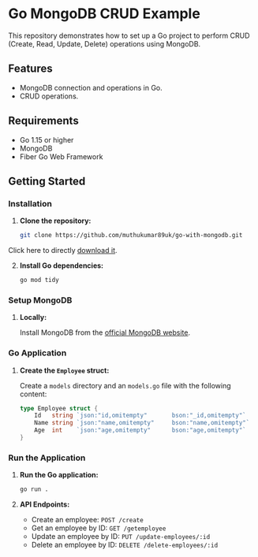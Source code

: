 # Go MongoDB CRUD Example

This repository demonstrates how to set up a Go project to perform CRUD (Create, Read, Update, Delete) operations using MongoDB.

## Features

- MongoDB connection and operations in Go.
- CRUD operations.

## Requirements

- Go 1.15 or higher
- MongoDB
- Fiber Go Web Framework

## Getting Started

### Installation

1. **Clone the repository:**

    ```sh
    git clone https://github.com/muthukumar89uk/go-with-mongodb.git
    ```
 Click here to directly [download it](https://github.com/muthukumar89uk/go-with-mongodb/zipball/master).

2. **Install Go dependencies:**

    ```sh
    go mod tidy
    ```

### Setup MongoDB

1. **Locally:**

    Install MongoDB from the [official MongoDB website](https://www.mongodb.com/try/download/community).

### Go Application

1. **Create the `Employee` struct:**

    Create a `models` directory and an `models.go` file with the following content:

    ```go
    type Employee struct {
	    Id   string `json:"id,omitempty"       bson:"_id,omitempty"`
	    Name string `json:"name,omitempty"     bson:"name,omitempty"`
	    Age  int    `json:"age,omitempty"      bson:"age,omitempty"`
    }
    ```

### Run the Application

1. **Run the Go application:**

    ```sh
    go run .
    ```

2. **API Endpoints:**

    - Create an employee: `POST /create`
    - Get an employee by ID: `GET /getemployee`
    - Update an employee by ID: `PUT /update-employees/:id`
    - Delete an employee by ID: `DELETE /delete-employees/:id`




